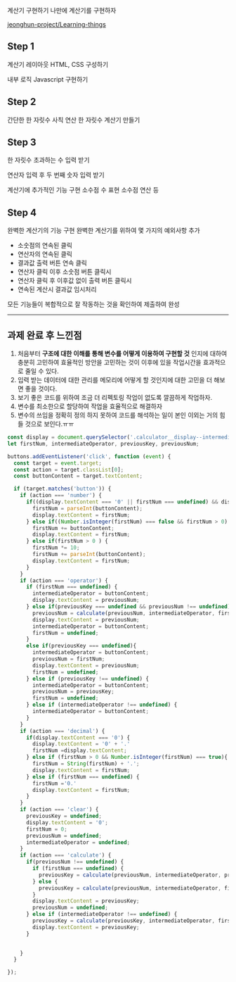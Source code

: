 계산기 구현하기 나만에 계산기를 구현하자

[jeonghun-project/Learning-things](https://github.com/jeonghun-project/Learning-things/tree/main/javascript/calculator)

## Step 1

계산기 레이아웃 HTML, CSS 구성하기

내부 로직 Javascript 구현하기 

## Step 2

간단한 한 자릿수 사칙 연산 한 자릿수 계산기 만들기

## Step 3

한 자릿수 초과하는 수 입력 받기

연산자 입력 후 두 번째 숫자 입력 받기

계산기에 추가적인 기능 구현 소수점 수 표현 소수점 연산 등

## Step 4

완벽한 계산기의 기능 구현 완벽한 계산기를 위하여 몇 가지의 예외사항 추가

- 소숫점의 연속된 클릭
- 연산자의 연속된 클릭
- 결과값 출력 버튼 연속 클릭
- 연산자 클릭 이후 소숫점 버튼 클릭시
- 연산자 클릭 후 이후값 없이 출력 버튼 클릭시
- 연속된 계산시 결과값 임시처리

모든 기능들이 복합적으로 잘 작동하는 것을 확인하여 제출하여 완성

---

## 과제 완료 후 느낀점

1. 처음부터 **구조에 대한 이해를 통해 변수를 어떻게 이용하여 구현할 것** 인지에 대하여 충분히 고민하여 효율적인 방안을 고민하는 것이 이후에 있을 작업시간을 효과적으로 줄일 수 있다. 
2. 입력 받는 데이터에 대한 관리를 메모리에 어떻게 할 것인지에 대한 고민을 더 해보면 좋을 것이다.
3. 보기 좋은 코드를 위하여 조금 더 리펙토링 작업이 없도록 깔끔하게 작업하자.
4. 변수를 최소한으로 할당하여 작업을 효율적으로 해결하자
5. 변수의 쓰임을 정확히 정의 하지 못하여 코드를 해석하는 일이 본인 이외는 거의 힘들 것으로 보인다.ㅠㅠ

```jsx
const display = document.querySelector('.calculator__display--intermediate');
let firstNum, intermediateOperator, previousKey, previousNum;

buttons.addEventListener('click', function (event) {
  const target = event.target; 
  const action = target.classList[0]; 
  const buttonContent = target.textContent; 

  if (target.matches('button')) {
    if (action === 'number') {
      if((display.textContent === '0' || firstNum === undefined) && display.textContent !== '0.') {
        firstNum = parseInt(buttonContent);
        display.textContent = firstNum;
      } else if((Number.isInteger(firstNum) === false && firstNum > 0) || display.textContent === '0.') {
        firstNum += buttonContent;
        display.textContent = firstNum;
      } else if(firstNum > 0 ) {
        firstNum *= 10;
        firstNum += parseInt(buttonContent);
        display.textContent = firstNum;
      }
    }
    if (action === 'operator') {
      if (firstNum === undefined) {
        intermediateOperator = buttonContent;
        display.textContent = previousNum;
      } else if(previousKey === undefined && previousNum !== undefined) {
        previousNum = calculate(previousNum, intermediateOperator, firstNum);
        display.textContent = previousNum;
        intermediateOperator = buttonContent;
        firstNum = undefined;
      }
      else if(previousKey === undefined){
        intermediateOperator = buttonContent;
        previousNum = firstNum; 
        display.textContent = previousNum;
        firstNum = undefined;
      } else if (previousKey !== undefined) {
        intermediateOperator = buttonContent;
        previousNum = previousKey; 
        firstNum = undefined;
      } else if (intermediateOperator !== undefined) {
        intermediateOperator = buttonContent;
      } 
    }
    if (action === 'decimal') {
      if(display.textContent === '0') {
        display.textContent = '0' + '.'
        firstNum =display.textContent;
      } else if (firstNum > 0 && Number.isInteger(firstNum) === true){
        firstNum = String(firstNum) + '.';
        display.textContent = firstNum;
      } else if (firstNum === undefined) {
        firstNum ='0.'
        display.textContent = firstNum;
      }
    }
    if (action === 'clear') {
      previousKey = undefined;
      display.textContent = '0';
      firstNum = 0;
      previousNum = undefined;
      intermediateOperator = undefined;
    }
    if (action === 'calculate') {
      if(previousNum !== undefined) {
        if (firstNum === undefined) {
          previousKey = calculate(previousNum, intermediateOperator, previousNum)
        } else {
          previousKey = calculate(previousNum, intermediateOperator, firstNum);
        }
        display.textContent = previousKey;
        previousNum = undefined;
      } else if (intermediateOperator !== undefined) {
        previousKey = calculate(previousKey, intermediateOperator, firstNum)
        display.textContent = previousKey;
      }
      

    }
  }

});
```